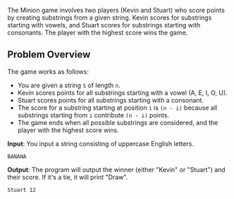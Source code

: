 The Minion game involves two players (Kevin and Stuart) who score points by creating substrings from a given string.
Kevin scores for substrings starting with vowels, and Stuart scores for substrings starting with consonants. The player with the highest score wins the game.

## Problem Overview
The game works as follows:

* You are given a string `S` of length `n`.
* Kevin scores points for all substrings starting with a vowel (A, E, I, O, U).
* Stuart scores points for all substrings starting with a consonant.
* The score for a substring starting at position `i` is `(n - i)` because all substrings starting from `i` contribute `(n - i)` points.
* The game ends when all possible substrings are considered, and the player with the highest score wins.

**Input**: You input a string consisting of uppercase English letters.<br>
```
BANANA
```

**Output**: The program will output the winner (either "Kevin" or "Stuart") and their score. If it's a tie, it will print "Draw".
```
Stuart 12
```
